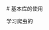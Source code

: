                                                                                                                                                                                                      # 基本库的使用

学习爬虫的